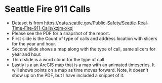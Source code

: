 # Seattle Fire 911 Calls

* Dataset is from https://data.seattle.gov/Public-Safety/Seattle-Real-Time-Fire-911-Calls/kzjm-xkqj
* Please see the PDF for a snapshot of the report.
* First slide is the Count of type of calls and address location with slicers for the year and hour. 
* Second slide shows a map along with the type of call, same slicers for year and hour.
* Third slide is a word cloud for the type of call.
* Lastly is a an ArcGIS map that is a map with an animated timeseries. It will shows points on a map as time moves forward. Note, it doesn't show up on the PDF, but I have included a snippet of it.

